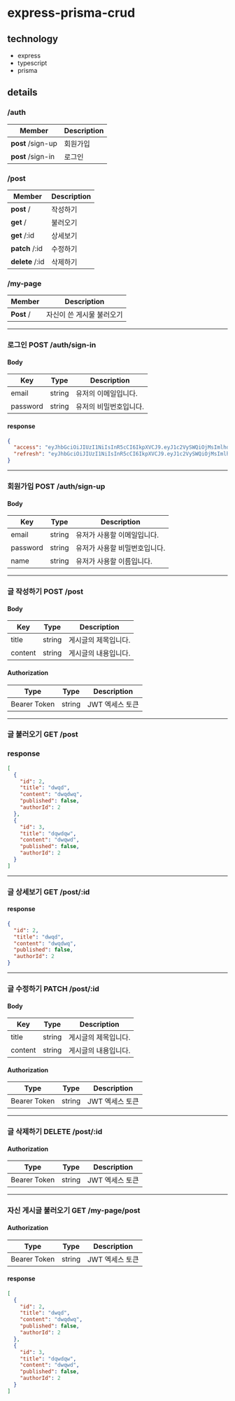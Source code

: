# express-prisma-crud

## technology

- express
- typescript
- prisma

## details

### /auth

| Member            | Description |
| ----------------- | ----------- |
| **post** /sign-up | 회원가입    |
| **post** /sign-in | 로그인      |

### /post

| Member          | Description |
| --------------- | ----------- |
| **post** /      | 작성하기    |
| **get** /       | 불러오기    |
| **get** /:id    | 상세보기    |
| **patch** /:id  | 수정하기    |
| **delete** /:id | 삭제하기    |

### /my-page

| Member     | Description               |
| ---------- | ------------------------- |
| **Post** / | 자신이 쓴 게시물 불러오기 |

---

### 로그인 POST /auth/sign-in

#### Body

| Key      | Type   | Description            |
| -------- | ------ | ---------------------- |
| email    | string | 유저의 이메일입니다.   |
| password | string | 유저의 비밀번호입니다. |

#### response

```json
{
  "access": "eyJhbGciOiJIUzI1NiIsInR5cCI6IkpXVCJ9.eyJ1c2VySWQiOjMsImlhdCI6MTY3NzczMjI3NiwiZXhwIjoxNjc3OTQ4Mjc2LCJzdWIiOiJBQ0NFU1NfVE9LRU4ifQ.dkvoCY1asZjqNUYYjAcYVuyedI-znTy3XsUVY0GyNo4",
  "refresh": "eyJhbGciOiJIUzI1NiIsInR5cCI6IkpXVCJ9.eyJ1c2VySWQiOjMsImlhdCI6MTY3NzczMjI3NiwiZXhwIjoxNjc3OTQ4Mjc2LCJzdWIiOiJSRUZSRVNIX1RPS0VOIn0.WU2Vi-pPCujRUqti8gsA8KwvfVZAieif9qIV6sjSNGI"
}
```

---

### 회원가입 POST /auth/sign-up

#### Body

| Key      | Type   | Description                   |
| -------- | ------ | ----------------------------- |
| email    | string | 유저가 사용할 이메일입니다.   |
| password | string | 유저가 사용할 비밀번호입니다. |
| name     | string | 유저가 사용할 이름입니다.     |

---

### 글 작성하기 POST /post

#### Body

| Key     | Type   | Description          |
| ------- | ------ | -------------------- |
| title   | string | 게시글의 제목입니다. |
| content | string | 게시글의 내용입니다. |

#### Authorization

| Type         | Type   | Description     |
| ------------ | ------ | --------------- |
| Bearer Token | string | JWT 엑세스 토큰 |

---

### 글 불러오기 GET /post

### response

```json
[
  {
    "id": 2,
    "title": "dwqd",
    "content": "dwqdwq",
    "published": false,
    "authorId": 2
  },
  {
    "id": 3,
    "title": "dqwdqw",
    "content": "dwqwd",
    "published": false,
    "authorId": 2
  }
]
```

---

### 글 상세보기 GET /post/:id

#### response

```json
{
  "id": 2,
  "title": "dwqd",
  "content": "dwqdwq",
  "published": false,
  "authorId": 2
}
```

---

### 글 수정하기 PATCH /post/:id

#### Body

| Key     | Type   | Description          |
| ------- | ------ | -------------------- |
| title   | string | 게시글의 제목입니다. |
| content | string | 게시글의 내용입니다. |

#### Authorization

| Type         | Type   | Description     |
| ------------ | ------ | --------------- |
| Bearer Token | string | JWT 엑세스 토큰 |

---

### 글 삭제하기 DELETE /post/:id

#### Authorization

| Type         | Type   | Description     |
| ------------ | ------ | --------------- |
| Bearer Token | string | JWT 엑세스 토큰 |

---

### 자신 게시글 불러오기 GET /my-page/post

#### Authorization

| Type         | Type   | Description     |
| ------------ | ------ | --------------- |
| Bearer Token | string | JWT 엑세스 토큰 |

#### response

```json
[
  {
    "id": 2,
    "title": "dwqd",
    "content": "dwqdwq",
    "published": false,
    "authorId": 2
  },
  {
    "id": 3,
    "title": "dqwdqw",
    "content": "dwqwd",
    "published": false,
    "authorId": 2
  }
]
```

